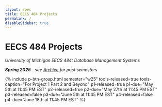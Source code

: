 ```yaml
---
layout: spec
title: EECS 484 Projects
permalink: /
disableSidebar: true
---
```


# EECS 484 Projects

_University of Michigan EECS 484: Database Management Systems_

_**Spring 2025** - see [Archive](/archive) for past semesters_

{% include p-btn-group.html semester="w25"
tools-released=true tools-caption="For Project 1 Part 2 and Beyond" 
p1-released=true p1-due="May 5th at 11:45 PM EST" 
p2-released=true p2-due="May 27th at 11:45 PM EST"
p3-released=false p3-due="June 5th at 11:45 PM EST"
p4-released=false p4-due="June 18th at 11:45 PM EST" %}
